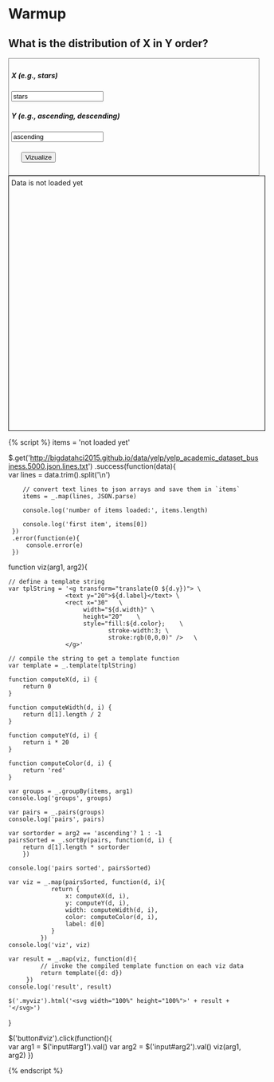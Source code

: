 # Warmup

## What is the distribution of X in Y order?

<div style="border:1px grey solid; padding:5px;">
    <div><h5>X (e.g., stars)</h5>
        <input id="arg1" type="text" value="stars"/>
    </div>
    <div><h5>Y (e.g., ascending, descending)</h5>
        <input id="arg2" type="text" value="ascending"/>
    </div>
    <div style="margin:20px;">
        <button id="viz">Vizualize</button>
    </div>
</div>

<div class="myviz" style="width:100%; height:500px; border: 1px black solid; padding: 5px;">
Data is not loaded yet
</div>

{% script %}
items = 'not loaded yet'

$.get('http://bigdatahci2015.github.io/data/yelp/yelp_academic_dataset_business.5000.json.lines.txt')
    .success(function(data){        
        var lines = data.trim().split('\n')

        // convert text lines to json arrays and save them in `items`
        items = _.map(lines, JSON.parse)

        console.log('number of items loaded:', items.length)

        console.log('first item', items[0])
     })
     .error(function(e){
         console.error(e)
     })

function viz(arg1, arg2){    

    // define a template string
    var tplString = '<g transform="translate(0 ${d.y})"> \
                    <text y="20">${d.label}</text> \
                    <rect x="30"   \
                         width="${d.width}" \
                         height="20"    \
                         style="fill:${d.color};    \
                                stroke-width:3; \
                                stroke:rgb(0,0,0)" />   \
                    </g>'

    // compile the string to get a template function
    var template = _.template(tplString)

    function computeX(d, i) {
        return 0
    }

    function computeWidth(d, i) {        
        return d[1].length / 2
    }

    function computeY(d, i) {
        return i * 20
    }

    function computeColor(d, i) {
        return 'red'
    }

    var groups = _.groupBy(items, arg1)
    console.log('groups', groups)

    var pairs = _.pairs(groups)
    console.log('pairs', pairs)

    var sortorder = arg2 == 'ascending'? 1 : -1
    pairsSorted = _.sortBy(pairs, function(d, i) {
        return d[1].length * sortorder
        })

    console.log('pairs sorted', pairsSorted)

    var viz = _.map(pairsSorted, function(d, i){                
                return {
                    x: computeX(d, i),
                    y: computeY(d, i),
                    width: computeWidth(d, i),
                    color: computeColor(d, i),
                    label: d[0]
                }
             })
    console.log('viz', viz)

    var result = _.map(viz, function(d){
             // invoke the compiled template function on each viz data
             return template({d: d})
         })
    console.log('result', result)

    $('.myviz').html('<svg width="100%" height="100%">' + result + '</svg>')
}

$('button#viz').click(function(){    
    var arg1 = $('input#arg1').val()
    var arg2 = $('input#arg2').val()
    viz(arg1, arg2)
})  

{% endscript %}